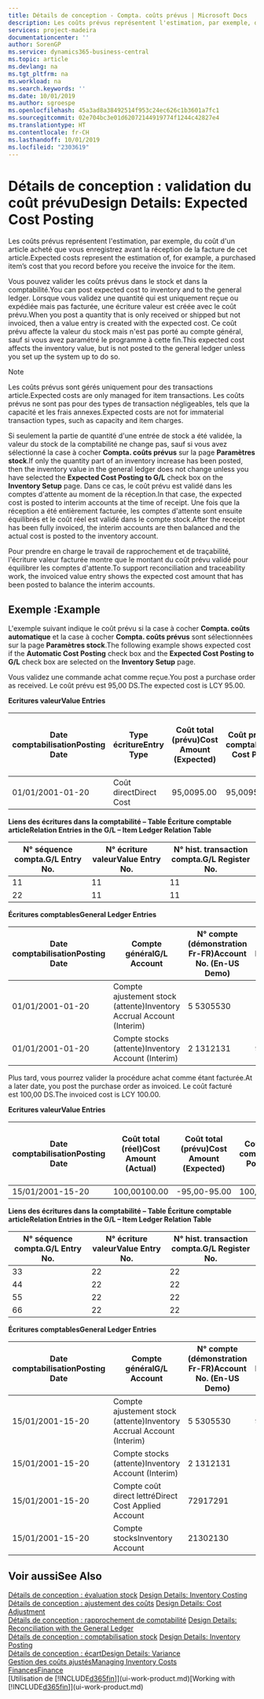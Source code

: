 ```yaml
---
title: Détails de conception - Compta. coûts prévus | Microsoft Docs
description: Les coûts prévus représentent l'estimation, par exemple, du coût d'un article acheté que vous enregistrez avant la réception de la facture de cet article.
services: project-madeira
documentationcenter: ''
author: SorenGP
ms.service: dynamics365-business-central
ms.topic: article
ms.devlang: na
ms.tgt_pltfrm: na
ms.workload: na
ms.search.keywords: ''
ms.date: 10/01/2019
ms.author: sgroespe
ms.openlocfilehash: 45a3ad8a38492514f953c24ec626c1b3601a7fc1
ms.sourcegitcommit: 02e704bc3e01d62072144919774f1244c42827e4
ms.translationtype: HT
ms.contentlocale: fr-CH
ms.lasthandoff: 10/01/2019
ms.locfileid: "2303619"
---
```

# <a name="design-details-expected-cost-posting"></a><span data-ttu-id="38014-103">Détails de conception : validation du coût prévu</span><span class="sxs-lookup"><span data-stu-id="38014-103">Design Details: Expected Cost Posting</span></span>
<span data-ttu-id="38014-104">Les coûts prévus représentent l'estimation, par exemple, du coût d'un article acheté que vous enregistrez avant la réception de la facture de cet article.</span><span class="sxs-lookup"><span data-stu-id="38014-104">Expected costs represent the estimation of, for example, a purchased item’s cost that you record before you receive the invoice for the item.</span></span>  

 <span data-ttu-id="38014-105">Vous pouvez valider les coûts prévus dans le stock et dans la comptabilité.</span><span class="sxs-lookup"><span data-stu-id="38014-105">You can post expected cost to inventory and to the general ledger.</span></span> <span data-ttu-id="38014-106">Lorsque vous validez une quantité qui est uniquement reçue ou expédiée mais pas facturée, une écriture valeur est créée avec le coût prévu.</span><span class="sxs-lookup"><span data-stu-id="38014-106">When you post a quantity that is only received or shipped but not invoiced, then a value entry is created with the expected cost.</span></span> <span data-ttu-id="38014-107">Ce coût prévu affecte la valeur du stock mais n'est pas porté au compte général, sauf si vous avez paramétré le programme à cette fin.</span><span class="sxs-lookup"><span data-stu-id="38014-107">This expected cost affects the inventory value, but is not posted to the general ledger unless you set up the system up to do so.</span></span>  

> [!NOTE]  
>  <span data-ttu-id="38014-108">Les coûts prévus sont gérés uniquement pour des transactions article.</span><span class="sxs-lookup"><span data-stu-id="38014-108">Expected costs are only managed for item transactions.</span></span> <span data-ttu-id="38014-109">Les coûts prévus ne sont pas pour des types de transaction négligeables, tels que la capacité et les frais annexes.</span><span class="sxs-lookup"><span data-stu-id="38014-109">Expected costs are not for immaterial transaction types, such as capacity and item charges.</span></span>  

 <span data-ttu-id="38014-110">Si seulement la partie de quantité d'une entrée de stock a été validée, la valeur du stock de la comptabilité ne change pas, sauf si vous avez sélectionné la case à cocher **Compta. coûts prévus** sur la page **Paramètres stock**.</span><span class="sxs-lookup"><span data-stu-id="38014-110">If only the quantity part of an inventory increase has been posted, then the inventory value in the general ledger does not change unless you have selected the **Expected Cost Posting to G/L** check box on the **Inventory Setup** page.</span></span> <span data-ttu-id="38014-111">Dans ce cas, le coût prévu est validé dans les comptes d'attente au moment de la réception.</span><span class="sxs-lookup"><span data-stu-id="38014-111">In that case, the expected cost is posted to interim accounts at the time of receipt.</span></span> <span data-ttu-id="38014-112">Une fois que la réception a été entièrement facturée, les comptes d'attente sont ensuite équilibrés et le coût réel est validé dans le compte stock.</span><span class="sxs-lookup"><span data-stu-id="38014-112">After the receipt has been fully invoiced, the interim accounts are then balanced and the actual cost is posted to the inventory account.</span></span>  

 <span data-ttu-id="38014-113">Pour prendre en charge le travail de rapprochement et de traçabilité, l'écriture valeur facturée montre que le montant du coût prévu validé pour équilibrer les comptes d'attente.</span><span class="sxs-lookup"><span data-stu-id="38014-113">To support reconciliation and traceability work, the invoiced value entry shows the expected cost amount that has been posted to balance the interim accounts.</span></span>  

## <a name="example"></a><span data-ttu-id="38014-114">Exemple :</span><span class="sxs-lookup"><span data-stu-id="38014-114">Example</span></span>  
 <span data-ttu-id="38014-115">L'exemple suivant indique le coût prévu si la case à cocher **Compta. coûts automatique** et la case à cocher **Compta. coûts prévus** sont sélectionnées sur la page **Paramètres stock**.</span><span class="sxs-lookup"><span data-stu-id="38014-115">The following example shows expected cost if the **Automatic Cost Posting** check box and the **Expected Cost Posting to G/L** check box are selected on the **Inventory Setup** page.</span></span>  

 <span data-ttu-id="38014-116">Vous validez une commande achat comme reçue.</span><span class="sxs-lookup"><span data-stu-id="38014-116">You post a purchase order as received.</span></span> <span data-ttu-id="38014-117">Le coût prévu est 95,00 DS.</span><span class="sxs-lookup"><span data-stu-id="38014-117">The expected cost is LCY 95.00.</span></span>  

 <span data-ttu-id="38014-118">**Ecritures valeur**</span><span class="sxs-lookup"><span data-stu-id="38014-118">**Value Entries**</span></span>  

|<span data-ttu-id="38014-119">Date comptabilisation</span><span class="sxs-lookup"><span data-stu-id="38014-119">Posting Date</span></span>|<span data-ttu-id="38014-120">Type écriture</span><span class="sxs-lookup"><span data-stu-id="38014-120">Entry Type</span></span>|<span data-ttu-id="38014-121">Coût total (prévu)</span><span class="sxs-lookup"><span data-stu-id="38014-121">Cost Amount (Expected)</span></span>|<span data-ttu-id="38014-122">Coût prévu validé en comptabilité</span><span class="sxs-lookup"><span data-stu-id="38014-122">Expected Cost Posted to G/L</span></span>|<span data-ttu-id="38014-123">Coût prévu</span><span class="sxs-lookup"><span data-stu-id="38014-123">Expected Cost</span></span>|<span data-ttu-id="38014-124">N° écriture comptable article</span><span class="sxs-lookup"><span data-stu-id="38014-124">Item Ledger Entry No.</span></span>|<span data-ttu-id="38014-125">Numéro de la séquence</span><span class="sxs-lookup"><span data-stu-id="38014-125">Entry No.</span></span>|  
|------------------|----------------|------------------------------|----------------------------------|-------------------|---------------------------|---------------|  
|<span data-ttu-id="38014-126">01/01/20</span><span class="sxs-lookup"><span data-stu-id="38014-126">01-01-20</span></span>|<span data-ttu-id="38014-127">Coût direct</span><span class="sxs-lookup"><span data-stu-id="38014-127">Direct Cost</span></span>|<span data-ttu-id="38014-128">95,00</span><span class="sxs-lookup"><span data-stu-id="38014-128">95.00</span></span>|<span data-ttu-id="38014-129">95,00</span><span class="sxs-lookup"><span data-stu-id="38014-129">95.00</span></span>|<span data-ttu-id="38014-130">Oui</span><span class="sxs-lookup"><span data-stu-id="38014-130">Yes</span></span>|<span data-ttu-id="38014-131">1</span><span class="sxs-lookup"><span data-stu-id="38014-131">1</span></span>|<span data-ttu-id="38014-132">1</span><span class="sxs-lookup"><span data-stu-id="38014-132">1</span></span>|  

 <span data-ttu-id="38014-133">**Liens des écritures dans la comptabilité – Table Écriture comptable article**</span><span class="sxs-lookup"><span data-stu-id="38014-133">**Relation Entries in the G/L – Item Ledger Relation Table**</span></span>  

|<span data-ttu-id="38014-134">N° séquence compta.</span><span class="sxs-lookup"><span data-stu-id="38014-134">G/L Entry No.</span></span>|<span data-ttu-id="38014-135">N° écriture valeur</span><span class="sxs-lookup"><span data-stu-id="38014-135">Value Entry No.</span></span>|<span data-ttu-id="38014-136">N° hist. transaction compta.</span><span class="sxs-lookup"><span data-stu-id="38014-136">G/L Register No.</span></span>|  
|--------------------|---------------------|-----------------------|  
|<span data-ttu-id="38014-137">1</span><span class="sxs-lookup"><span data-stu-id="38014-137">1</span></span>|<span data-ttu-id="38014-138">1</span><span class="sxs-lookup"><span data-stu-id="38014-138">1</span></span>|<span data-ttu-id="38014-139">1</span><span class="sxs-lookup"><span data-stu-id="38014-139">1</span></span>|  
|<span data-ttu-id="38014-140">2</span><span class="sxs-lookup"><span data-stu-id="38014-140">2</span></span>|<span data-ttu-id="38014-141">1</span><span class="sxs-lookup"><span data-stu-id="38014-141">1</span></span>|<span data-ttu-id="38014-142">1</span><span class="sxs-lookup"><span data-stu-id="38014-142">1</span></span>|  

 <span data-ttu-id="38014-143">**Écritures comptables**</span><span class="sxs-lookup"><span data-stu-id="38014-143">**General Ledger Entries**</span></span>  

|<span data-ttu-id="38014-144">Date comptabilisation</span><span class="sxs-lookup"><span data-stu-id="38014-144">Posting Date</span></span>|<span data-ttu-id="38014-145">Compte général</span><span class="sxs-lookup"><span data-stu-id="38014-145">G/L Account</span></span>|<span data-ttu-id="38014-146">N° compte (démonstration Fr-FR)</span><span class="sxs-lookup"><span data-stu-id="38014-146">Account No. (En-US Demo)</span></span>|<span data-ttu-id="38014-147">Montant</span><span class="sxs-lookup"><span data-stu-id="38014-147">Amount</span></span>|<span data-ttu-id="38014-148">Numéro de la séquence</span><span class="sxs-lookup"><span data-stu-id="38014-148">Entry No.</span></span>|  
|------------------|------------------|---------------------------------|------------|---------------|  
|<span data-ttu-id="38014-149">01/01/20</span><span class="sxs-lookup"><span data-stu-id="38014-149">01-01-20</span></span>|<span data-ttu-id="38014-150">Compte ajustement stock (attente)</span><span class="sxs-lookup"><span data-stu-id="38014-150">Inventory Accrual Account (Interim)</span></span>|<span data-ttu-id="38014-151">5 530</span><span class="sxs-lookup"><span data-stu-id="38014-151">5530</span></span>|<span data-ttu-id="38014-152">-95,00</span><span class="sxs-lookup"><span data-stu-id="38014-152">-95.00</span></span>|<span data-ttu-id="38014-153">2</span><span class="sxs-lookup"><span data-stu-id="38014-153">2</span></span>|  
|<span data-ttu-id="38014-154">01/01/20</span><span class="sxs-lookup"><span data-stu-id="38014-154">01-01-20</span></span>|<span data-ttu-id="38014-155">Compte stocks (attente)</span><span class="sxs-lookup"><span data-stu-id="38014-155">Inventory Account (Interim)</span></span>|<span data-ttu-id="38014-156">2 131</span><span class="sxs-lookup"><span data-stu-id="38014-156">2131</span></span>|<span data-ttu-id="38014-157">95,00</span><span class="sxs-lookup"><span data-stu-id="38014-157">95.00</span></span>|<span data-ttu-id="38014-158">1</span><span class="sxs-lookup"><span data-stu-id="38014-158">1</span></span>|  

 <span data-ttu-id="38014-159">Plus tard, vous pourrez valider la procédure achat comme étant facturée.</span><span class="sxs-lookup"><span data-stu-id="38014-159">At a later date, you post the purchase order as invoiced.</span></span> <span data-ttu-id="38014-160">Le coût facturé est 100,00 DS.</span><span class="sxs-lookup"><span data-stu-id="38014-160">The invoiced cost is LCY 100.00.</span></span>  

 <span data-ttu-id="38014-161">**Ecritures valeur**</span><span class="sxs-lookup"><span data-stu-id="38014-161">**Value Entries**</span></span>  

|<span data-ttu-id="38014-162">Date comptabilisation</span><span class="sxs-lookup"><span data-stu-id="38014-162">Posting Date</span></span>|<span data-ttu-id="38014-163">Coût total (réel)</span><span class="sxs-lookup"><span data-stu-id="38014-163">Cost Amount (Actual)</span></span>|<span data-ttu-id="38014-164">Coût total (prévu)</span><span class="sxs-lookup"><span data-stu-id="38014-164">Cost Amount (Expected)</span></span>|<span data-ttu-id="38014-165">Coût validé en comptabilité</span><span class="sxs-lookup"><span data-stu-id="38014-165">Cost Posted to G/L</span></span>|<span data-ttu-id="38014-166">Coût prévu</span><span class="sxs-lookup"><span data-stu-id="38014-166">Expected Cost</span></span>|<span data-ttu-id="38014-167">N° écriture comptable article</span><span class="sxs-lookup"><span data-stu-id="38014-167">Item Ledger Entry No.</span></span>|<span data-ttu-id="38014-168">Numéro de la séquence</span><span class="sxs-lookup"><span data-stu-id="38014-168">Entry No.</span></span>|  
|------------------|----------------------------|------------------------------|-------------------------|-------------------|---------------------------|---------------|  
|<span data-ttu-id="38014-169">15/01/20</span><span class="sxs-lookup"><span data-stu-id="38014-169">01-15-20</span></span>|<span data-ttu-id="38014-170">100,00</span><span class="sxs-lookup"><span data-stu-id="38014-170">100.00</span></span>|<span data-ttu-id="38014-171">-95,00</span><span class="sxs-lookup"><span data-stu-id="38014-171">-95.00</span></span>|<span data-ttu-id="38014-172">100,00</span><span class="sxs-lookup"><span data-stu-id="38014-172">100.00</span></span>|<span data-ttu-id="38014-173">Non</span><span class="sxs-lookup"><span data-stu-id="38014-173">No</span></span>|<span data-ttu-id="38014-174">1</span><span class="sxs-lookup"><span data-stu-id="38014-174">1</span></span>|<span data-ttu-id="38014-175">2</span><span class="sxs-lookup"><span data-stu-id="38014-175">2</span></span>|  

 <span data-ttu-id="38014-176">**Liens des écritures dans la comptabilité – Table Écriture comptable article**</span><span class="sxs-lookup"><span data-stu-id="38014-176">**Relation Entries in the G/L – Item Ledger Relation Table**</span></span>  

|<span data-ttu-id="38014-177">N° séquence compta.</span><span class="sxs-lookup"><span data-stu-id="38014-177">G/L Entry No.</span></span>|<span data-ttu-id="38014-178">N° écriture valeur</span><span class="sxs-lookup"><span data-stu-id="38014-178">Value Entry No.</span></span>|<span data-ttu-id="38014-179">N° hist. transaction compta.</span><span class="sxs-lookup"><span data-stu-id="38014-179">G/L Register No.</span></span>|  
|--------------------|---------------------|-----------------------|  
|<span data-ttu-id="38014-180">3</span><span class="sxs-lookup"><span data-stu-id="38014-180">3</span></span>|<span data-ttu-id="38014-181">2</span><span class="sxs-lookup"><span data-stu-id="38014-181">2</span></span>|<span data-ttu-id="38014-182">2</span><span class="sxs-lookup"><span data-stu-id="38014-182">2</span></span>|  
|<span data-ttu-id="38014-183">4</span><span class="sxs-lookup"><span data-stu-id="38014-183">4</span></span>|<span data-ttu-id="38014-184">2</span><span class="sxs-lookup"><span data-stu-id="38014-184">2</span></span>|<span data-ttu-id="38014-185">2</span><span class="sxs-lookup"><span data-stu-id="38014-185">2</span></span>|  
|<span data-ttu-id="38014-186">5</span><span class="sxs-lookup"><span data-stu-id="38014-186">5</span></span>|<span data-ttu-id="38014-187">2</span><span class="sxs-lookup"><span data-stu-id="38014-187">2</span></span>|<span data-ttu-id="38014-188">2</span><span class="sxs-lookup"><span data-stu-id="38014-188">2</span></span>|  
|<span data-ttu-id="38014-189">6</span><span class="sxs-lookup"><span data-stu-id="38014-189">6</span></span>|<span data-ttu-id="38014-190">2</span><span class="sxs-lookup"><span data-stu-id="38014-190">2</span></span>|<span data-ttu-id="38014-191">2</span><span class="sxs-lookup"><span data-stu-id="38014-191">2</span></span>|  

 <span data-ttu-id="38014-192">**Écritures comptables**</span><span class="sxs-lookup"><span data-stu-id="38014-192">**General Ledger Entries**</span></span>  

|<span data-ttu-id="38014-193">Date comptabilisation</span><span class="sxs-lookup"><span data-stu-id="38014-193">Posting Date</span></span>|<span data-ttu-id="38014-194">Compte général</span><span class="sxs-lookup"><span data-stu-id="38014-194">G/L Account</span></span>|<span data-ttu-id="38014-195">N° compte (démonstration Fr-FR)</span><span class="sxs-lookup"><span data-stu-id="38014-195">Account No. (En-US Demo)</span></span>|<span data-ttu-id="38014-196">Montant</span><span class="sxs-lookup"><span data-stu-id="38014-196">Amount</span></span>|<span data-ttu-id="38014-197">Numéro de la séquence</span><span class="sxs-lookup"><span data-stu-id="38014-197">Entry No.</span></span>|  
|------------------|------------------|---------------------------------|------------|---------------|  
|<span data-ttu-id="38014-198">15/01/20</span><span class="sxs-lookup"><span data-stu-id="38014-198">01-15-20</span></span>|<span data-ttu-id="38014-199">Compte ajustement stock (attente)</span><span class="sxs-lookup"><span data-stu-id="38014-199">Inventory Accrual Account (Interim)</span></span>|<span data-ttu-id="38014-200">5 530</span><span class="sxs-lookup"><span data-stu-id="38014-200">5530</span></span>|<span data-ttu-id="38014-201">95,00</span><span class="sxs-lookup"><span data-stu-id="38014-201">95.00</span></span>|<span data-ttu-id="38014-202">4</span><span class="sxs-lookup"><span data-stu-id="38014-202">4</span></span>|  
|<span data-ttu-id="38014-203">15/01/20</span><span class="sxs-lookup"><span data-stu-id="38014-203">01-15-20</span></span>|<span data-ttu-id="38014-204">Compte stocks (attente)</span><span class="sxs-lookup"><span data-stu-id="38014-204">Inventory Account (Interim)</span></span>|<span data-ttu-id="38014-205">2 131</span><span class="sxs-lookup"><span data-stu-id="38014-205">2131</span></span>|<span data-ttu-id="38014-206">-95,00</span><span class="sxs-lookup"><span data-stu-id="38014-206">-95.00</span></span>|<span data-ttu-id="38014-207">3</span><span class="sxs-lookup"><span data-stu-id="38014-207">3</span></span>|  
|<span data-ttu-id="38014-208">15/01/20</span><span class="sxs-lookup"><span data-stu-id="38014-208">01-15-20</span></span>|<span data-ttu-id="38014-209">Compte coût direct lettré</span><span class="sxs-lookup"><span data-stu-id="38014-209">Direct Cost Applied Account</span></span>|<span data-ttu-id="38014-210">7291</span><span class="sxs-lookup"><span data-stu-id="38014-210">7291</span></span>|<span data-ttu-id="38014-211">-100</span><span class="sxs-lookup"><span data-stu-id="38014-211">-100</span></span>|<span data-ttu-id="38014-212">6</span><span class="sxs-lookup"><span data-stu-id="38014-212">6</span></span>|  
|<span data-ttu-id="38014-213">15/01/20</span><span class="sxs-lookup"><span data-stu-id="38014-213">01-15-20</span></span>|<span data-ttu-id="38014-214">Compte stocks</span><span class="sxs-lookup"><span data-stu-id="38014-214">Inventory Account</span></span>|<span data-ttu-id="38014-215">2130</span><span class="sxs-lookup"><span data-stu-id="38014-215">2130</span></span>|<span data-ttu-id="38014-216">100</span><span class="sxs-lookup"><span data-stu-id="38014-216">100</span></span>|<span data-ttu-id="38014-217">5</span><span class="sxs-lookup"><span data-stu-id="38014-217">5</span></span>|  

## <a name="see-also"></a><span data-ttu-id="38014-218">Voir aussi</span><span class="sxs-lookup"><span data-stu-id="38014-218">See Also</span></span>
 <span data-ttu-id="38014-219">[Détails de conception : évaluation stock](design-details-inventory-costing.md) </span><span class="sxs-lookup"><span data-stu-id="38014-219">[Design Details: Inventory Costing](design-details-inventory-costing.md) </span></span>  
 <span data-ttu-id="38014-220">[Détails de conception : ajustement des coûts](design-details-cost-adjustment.md) </span><span class="sxs-lookup"><span data-stu-id="38014-220">[Design Details: Cost Adjustment](design-details-cost-adjustment.md) </span></span>  
 <span data-ttu-id="38014-221">[Détails de conception : rapprochement de comptabilité](design-details-reconciliation-with-the-general-ledger.md) </span><span class="sxs-lookup"><span data-stu-id="38014-221">[Design Details: Reconciliation with the General Ledger](design-details-reconciliation-with-the-general-ledger.md) </span></span>  
 <span data-ttu-id="38014-222">[Détails de conception : comptabilisation stock](design-details-inventory-posting.md) </span><span class="sxs-lookup"><span data-stu-id="38014-222">[Design Details: Inventory Posting](design-details-inventory-posting.md) </span></span>  
 [<span data-ttu-id="38014-223">Détails de conception : écart</span><span class="sxs-lookup"><span data-stu-id="38014-223">Design Details: Variance</span></span>](design-details-variance.md)  
 [<span data-ttu-id="38014-224">Gestion des coûts ajustés</span><span class="sxs-lookup"><span data-stu-id="38014-224">Managing Inventory Costs</span></span>](finance-manage-inventory-costs.md)  
 [<span data-ttu-id="38014-225">Finances</span><span class="sxs-lookup"><span data-stu-id="38014-225">Finance</span></span>](finance.md)  
 <span data-ttu-id="38014-226">[Utilisation de [!INCLUDE[d365fin](includes/d365fin_md.md)]](ui-work-product.md)</span><span class="sxs-lookup"><span data-stu-id="38014-226">[Working with [!INCLUDE[d365fin](includes/d365fin_md.md)]](ui-work-product.md)</span></span>
